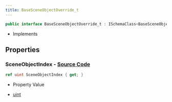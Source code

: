 ```yaml
---
title: BaseSceneObjectOverride_t
---
```


```csharp
public interface BaseSceneObjectOverride_t : ISchemaClass<BaseSceneObjectOverride_t>, ISchemaField, ISchemaClass, INativeHandle
```

- Implements

## Properties

### **SceneObjectIndex** - [Source Code](https://github.com/swiftly-solution/swiftlys2/blob/main/managed/src/SwiftlyS2.Generated/Schemas/Interfaces/BaseSceneObjectOverride_t.cs#L16)

```csharp
ref uint SceneObjectIndex { get; }
```

- Property Value

- [uint](https://learn.microsoft.com/dotnet/api/system.uint32)

